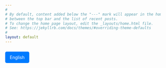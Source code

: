 ```yaml
---
#
# By default, content added below the "---" mark will appear in the home page
# between the top bar and the list of recent posts.
# To change the home page layout, edit the _layouts/home.html file.
# See: https://jekyllrb.com/docs/themes/#overriding-theme-defaults
#
layout: default
---
```

<a href="index_en.html" style="display: inline-block; padding: 10px 15px; margin: 10px 0; background-color: #007bff; color: white; text-decoration: none; border-radius: 5px; text-align: center;">English</a>
